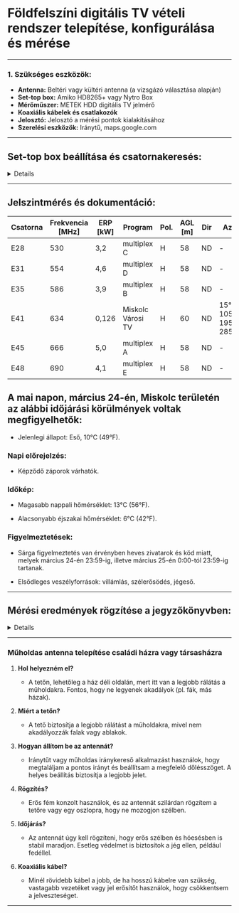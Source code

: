 
# Földfelszíni digitális TV vételi rendszer telepítése, konfigurálása és mérése

---

### 1. Szükséges eszközök:

- **Antenna:** Beltéri vagy kültéri antenna (a vizsgázó választása alapján)
- **Set-top box:** Amiko HD8265+ vagy Nytro Box
- **Mérőműszer:** METEK HDD digitális TV jelmérő
- **Koaxiális kábelek és csatlakozók**
- **Jelosztó:** Jelosztó a mérési pontok kialakításához
- **Szerelési eszközök:** Iránytű, maps.google.com

---

## Set-top box beállítása és csatornakeresés:

<details>  

  
<img src="https://github.com/user-attachments/assets/591c4304-ef40-4a67-bed4-5fd3b679d0fd">


<img src="https://github.com/user-attachments/assets/49d0011a-24d6-4854-a265-24a85986ac96">


</details>  

---

## Jelszintmérés és dokumentáció:


| Csatorna | Frekvencia [MHz] | ERP [kW] | Program          | Pol. | AGL [m] | Dir | Azi             |
|----------|------------------|-----------|------------------|------|---------|-----|------------------|
| E28      | 530              | 3,2       | multiplex C      | H    | 58      | ND  | -                |
| E31      | 554              | 4,6       | multiplex D      | H    | 58      | ND  | -                |
| E35      | 586              | 3,9       | multiplex B      | H    | 58      | ND  | -                |
| E41      | 634              | 0,126     | Miskolc Városi TV | H   | 60      | ND  |15°, 105°, 195°, 285°|
| E45      | 666              | 5,0       | multiplex A      | H    | 58      | ND  | -                |
| E48      | 690              | 4,1       | multiplex E      | H    | 58      | ND  | -                |


## A mai napon, március 24-én, Miskolc területén az alábbi időjárási körülmények voltak megfigyelhetők:​

- Jelenlegi állapot: Eső, 10°C (49°F).​

### Napi előrejelzés:
- Képződő záporok várhatók.​

### Időkép:

- Magasabb nappali hőmérséklet: 13°C (56°F).​


- Alacsonyabb éjszakai hőmérséklet: 6°C (42°F).​

### Figyelmeztetések:

- Sárga figyelmeztetés van érvényben heves zivatarok és köd miatt, melyek március 24-én 23:59-ig, illetve március 25-én 0:00-tól 23:59-ig tartanak.​

- Elsődleges veszélyforrások: villámlás, szélerősödés, jégeső.


---

## Mérési eredmények rögzítése a jegyzőkönyvben:

<details>  


<img src="https://github.com/user-attachments/assets/887ae27e-9a02-4d76-aa6a-c44c4f3e466d">


<img src="https://github.com/user-attachments/assets/ea3f0a32-1bea-41ba-85b2-f44f441610ea"> 


<img src="https://github.com/user-attachments/assets/70f5c5d5-97ab-4bfc-9730-a98352770a92">


<img src="https://github.com/user-attachments/assets/162abaf0-b073-4aac-8839-5e96f9699305">


</details>  

---

### Műholdas antenna telepítése családi házra vagy társasházra

1. **Hol helyezném el?**
   - A tetőn, lehetőleg a ház déli oldalán, mert itt van a legjobb rálátás a műholdakra. Fontos, hogy ne legyenek akadályok (pl. fák, más házak).

2. **Miért a tetőn?**
   - A tető biztosítja a legjobb rálátást a műholdakra, mivel nem akadályozzák falak vagy ablakok.

3. **Hogyan állítom be az antennát?**
   - Iránytűt vagy műholdas iránykereső alkalmazást használok, hogy megtaláljam a pontos irányt és beállítsam a megfelelő dőlésszöget. A helyes beállítás biztosítja a legjobb jelet.

4. **Rögzítés?**
   - Erős fém konzolt használok, és az antennát szilárdan rögzítem a tetőre vagy egy oszlopra, hogy ne mozogjon szélben.

5. **Időjárás?**
   - Az antennát úgy kell rögzíteni, hogy erős szélben és hóesésben is stabil maradjon. Esetleg védelmet is biztosítok a jég ellen, például fedéllel.

6. **Koaxiális kábel?**
   - Minél rövidebb kábel a jobb, de ha hosszú kábelre van szükség, vastagabb vezetéket vagy jel erősítőt használok, hogy csökkentsem a jelveszteséget.


---
